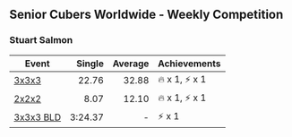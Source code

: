 ## Senior Cubers Worldwide - Weekly Competition
### Stuart Salmon

| Event | Single | Average | Achievements|
| -- | --: | --: | :-- |
| [3x3x3](stuart_salmon/333.md) | 22.76 | 32.88 | 🔥 x 1, ⚡ x 1 |
| [2x2x2](stuart_salmon/222.md) | 8.07 | 12.10 | 🔥 x 1, ⚡ x 1 |
| [3x3x3 BLD](stuart_salmon/333bf.md) | 3:24.37 | - | ⚡ x 1 |

<!-- Global site tag (gtag.js) - Google Analytics -->
<script async src="https://www.googletagmanager.com/gtag/js?id=UA-86348435-3"></script>
<script>window.dataLayer = window.dataLayer || []; function gtag() {dataLayer.push(arguments);} gtag('js', new Date()); gtag('config', 'UA-86348435-3');</script>
